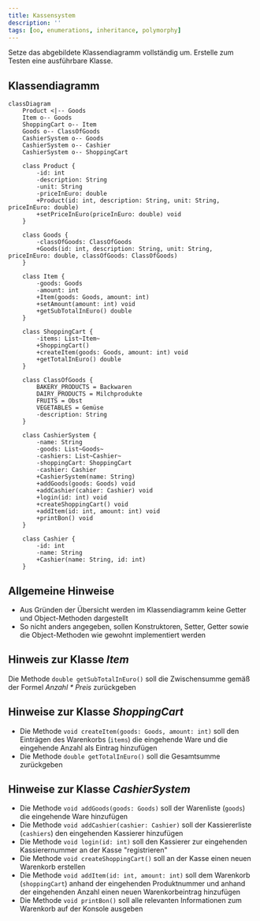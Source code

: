 ```yaml
---
title: Kassensystem
description: ''
tags: [oo, enumerations, inheritance, polymorphy]
---
```


Setze das abgebildete Klassendiagramm vollständig um. Erstelle zum Testen eine
ausführbare Klasse.

## Klassendiagramm

```mermaid
classDiagram
    Product <|-- Goods
    Item o-- Goods
    ShoppingCart o-- Item
    Goods o-- ClassOfGoods
    CashierSystem o-- Goods
    CashierSystem o-- Cashier
    CashierSystem o-- ShoppingCart

    class Product {
        -id: int
        -description: String
        -unit: String
        -priceInEuro: double
        +Product(id: int, description: String, unit: String, priceInEuro: double)
        +setPriceInEuro(priceInEuro: double) void
    }

    class Goods {
        -classOfGoods: ClassOfGoods
        +Goods(id: int, description: String, unit: String, priceInEuro: double, classOfGoods: ClassOfGoods)
    }

    class Item {
        -goods: Goods
        -amount: int
        +Item(goods: Goods, amount: int)
        +setAmount(amount: int) void
        +getSubTotalInEuro() double
    }

    class ShoppingCart {
        -items: List~Item~
        +ShoppingCart()
        +createItem(goods: Goods, amount: int) void
        +getTotalInEuro() double
    }

    class ClassOfGoods {
        BAKERY_PRODUCTS = Backwaren
        DAIRY_PRODUCTS = Milchprodukte
        FRUITS = Obst
        VEGETABLES = Gemüse
        -description: String
    }

    class CashierSystem {
        -name: String
        -goods: List~Goods~
        -cashiers: List~Cashier~
        -shoppingCart: ShoppingCart
        -cashier: Cashier
        +CashierSystem(name: String)
        +addGoods(goods: Goods) void
        +addCashier(cahier: Cashier) void
        +login(id: int) void
        +createShoppingCart() void
        +addItem(id: int, amount: int) void
        +printBon() void
    }

    class Cashier {
        -id: int
        -name: String
        +Cashier(name: String, id: int)
    }
```

## Allgemeine Hinweise

- Aus Gründen der Übersicht werden im Klassendiagramm keine Getter und
  Object-Methoden dargestellt
- So nicht anders angegeben, sollen Konstruktoren, Setter, Getter sowie die
  Object-Methoden wie gewohnt implementiert werden

## Hinweis zur Klasse _Item_

Die Methode `double getSubTotalInEuro()` soll die Zwischensumme gemäß der Formel
_Anzahl \* Preis_ zurückgeben

## Hinweise zur Klasse _ShoppingCart_

- Die Methode `void createItem(goods: Goods, amount: int)` soll den Einträgen
  des Warenkorbs (`items`) die eingehende Ware und die eingehende Anzahl als
  Eintrag hinzufügen
- Die Methode `double getTotalInEuro()` soll die Gesamtsumme zurückgeben

## Hinweise zur Klasse _CashierSystem_

- Die Methode `void addGoods(goods: Goods)` soll der Warenliste (`goods`) die
  eingehende Ware hinzufügen
- Die Methode `void addCashier(cashier: Cashier)` soll der Kassiererliste
  (`cashiers`) den eingehenden Kassierer hinzufügen
- Die Methode `void login(id: int)` soll den Kassierer zur eingehenden
  Kassierernummer an der Kasse "registrieren"
- Die Methode `void createShoppingCart()` soll an der Kasse einen neuen
  Warenkorb erstellen
- Die Methode `void addItem(id: int, amount: int)` soll dem Warenkorb
  (`shoppingCart`) anhand der eingehenden Produktnummer und anhand der
  eingehenden Anzahl einen neuen Warenkorbeintrag hinzufügen
- Die Methode `void printBon()` soll alle relevanten Informationen zum Warenkorb
  auf der Konsole ausgeben
